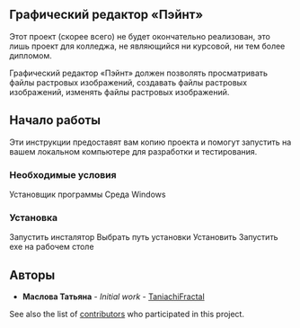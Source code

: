 ## Графический редактор «Пэйнт»
Этот проект (скорее всего) не будет окончательно реализован, это лишь проект для колледжа, не являющийся ни курсовой, ни тем более дипломом.

Графический редактор «Пэйнт» должен позволять просматривать файлы растровых изображений, создавать файлы растровых изображений, изменять файлы растровых изображений.

## Начало работы
Эти инструкции предоставят вам копию проекта и помогут запустить на вашем локальном компьютере для разработки и тестирования.

### Необходимые условия
Установщик программы
Среда Windows 

### Установка
Запустить инсталятор 
Выбрать путь установки
Установить
Запустить exe на рабочем столе

## Авторы

* **Маслова Татьяна** - *Initial work* - [TaniachiFractal](https://github.com/TaniachiFractal)

See also the list of [contributors](https://github.com/TaniachiFractal/maslova_mdk0201_2023_paint/graphs/contributors) who participated in this project.
